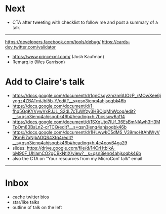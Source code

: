 # Next

* CTA after tweeting with checklist to follow me and post a summary of a talk

---

https://developers.facebook.com/tools/debug/
https://cards-dev.twitter.com/validator

* https://www.princexml.com/ (Josh Kaufman)
* Remarq.io (Wes Garrison)

# Add to Claire's talk

* https://docs.google.com/document/d/1qnCsgyzmzm6UOzP_rMOwXee6jyqgz4ZBATmtJbI5b-Y/edit?__s=qsn3ienq4ahjsoqbk46b
* https://docs.google.com/document/d/1-fhq5GqKYVywVxRJJL_S2dL7cTuWfzy3HBOiqMhWcog/edit?__s=qsn3ienq4ahjsoqbk46b#heading=h.7bcssxw6a114
* https://docs.google.com/document/d/1SXqUtq7lUf_36EsBmNlAwh3H3MTpOm83BaLn2-crTCQ/edit?__s=qsn3ienq4ahjsoqbk46b
* https://docs.google.com/document/d/1HLwwkC5dMS_V39moHtAhlWyV7KmEi7qNjbAOQS4Xtq4/edit?__s=qsn3ienq4ahjsoqbk46b#heading=h.4c4oov64ga29
* slides: https://drive.google.com/file/d/14CrHtblkA-bM90F_UhlamCO2gCBkNtiX/view?__s=qsn3ienq4ahjsoqbk46b
* also the CTA on "Your resources from my MicroConf talk" email

---

# Inbox

* cache twitter bios
* star/like talks
* outline of talk on the left
